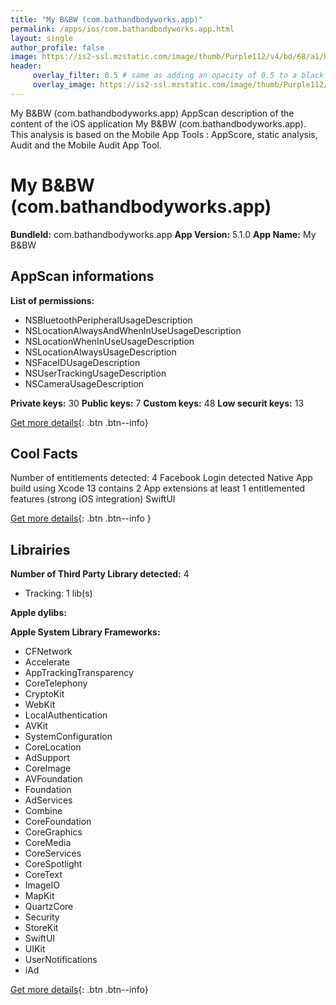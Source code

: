 ```yaml
---
title: "My B&BW (com.bathandbodyworks.app)"
permalink: /apps/ios/com.bathandbodyworks.app.html
layout: single
author_profile: false
image: https://is2-ssl.mzstatic.com/image/thumb/Purple112/v4/bd/68/a1/bd68a1bb-9a88-86ea-5d3a-0873294f5868/AppIcon-1x_U007emarketing-0-5-0-sRGB-85-220.png/512x512bb.jpg
header: 
     overlay_filter: 0.5 # same as adding an opacity of 0.5 to a black background
     overlay_image: https://is2-ssl.mzstatic.com/image/thumb/Purple112/v4/bd/68/a1/bd68a1bb-9a88-86ea-5d3a-0873294f5868/AppIcon-1x_U007emarketing-0-5-0-sRGB-85-220.png/512x512bb.jpg
---
```

My B&BW (com.bathandbodyworks.app) AppScan description of the content of the iOS application My B&BW (com.bathandbodyworks.app). This analysis is based on the Mobile App Tools : AppScore, static analysis, Audit and the Mobile Audit App Tool.

# My B&BW (com.bathandbodyworks.app)

**BundleId:** com.bathandbodyworks.app
**App Version:** 5.1.0
**App Name:** My B&BW


## AppScan informations 

**List of permissions:** 
- NSBluetoothPeripheralUsageDescription
- NSLocationAlwaysAndWhenInUseUsageDescription
- NSLocationWhenInUseUsageDescription
- NSLocationAlwaysUsageDescription
- NSFaceIDUsageDescription
- NSUserTrackingUsageDescription
- NSCameraUsageDescription
  
  
**Private keys:** 30
**Public keys:** 7
**Custom keys:** 48
**Low securit keys:** 13
  
[Get more details](/pricing.html){: .btn .btn--info}

## Cool Facts

Number of entitlements detected: 4
Facebook Login detected
Native App
build using Xcode 13
contains 2 App extensions
at least 1 entitlemented features (strong iOS integration)
SwiftUI
  
[Get more details](/pricing.html){: .btn .btn--info }

## Librairies 
**Number of Third Party Library detected:** 4
- Tracking: 1 lib(s)


**Apple dylibs:**


**Apple System Library Frameworks:**
- CFNetwork
- Accelerate
- AppTrackingTransparency
- CoreTelephony
- CryptoKit
- WebKit
- LocalAuthentication
- AVKit
- SystemConfiguration
- CoreLocation
- AdSupport
- CoreImage
- AVFoundation
- Foundation
- AdServices
- Combine
- CoreFoundation
- CoreGraphics
- CoreMedia
- CoreServices
- CoreSpotlight
- CoreText
- ImageIO
- MapKit
- QuartzCore
- Security
- StoreKit
- SwiftUI
- UIKit
- UserNotifications
- iAd


  
[Get more details](/pricing.html){: .btn .btn--info}

